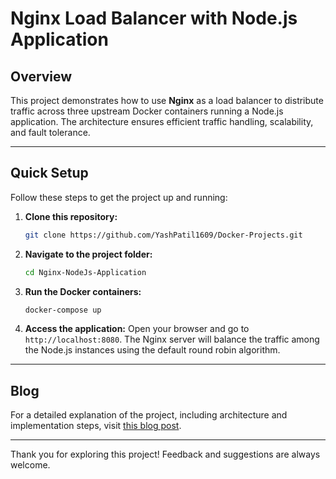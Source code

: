 # Nginx Load Balancer with Node.js Application

## Overview
This project demonstrates how to use **Nginx** as a load balancer to distribute traffic across three upstream Docker containers running a Node.js application. The architecture ensures efficient traffic handling, scalability, and fault tolerance.

---

## Quick Setup

Follow these steps to get the project up and running:

1. **Clone this repository:**
   ```bash
   git clone https://github.com/YashPatil1609/Docker-Projects.git
   ```

2. **Navigate to the project folder:**
   ```bash
   cd Nginx-NodeJs-Application
   ```

3. **Run the Docker containers:**
   ```bash
   docker-compose up
   ```


4. **Access the application:**
   Open your browser and go to `http://localhost:8080`. The Nginx server will balance the traffic among the Node.js instances using the default round robin algorithm.

---

## Blog
For a detailed explanation of the project, including architecture and implementation steps, visit [this blog post](https://your-blog-link.com/nginx-nodejs).

---

Thank you for exploring this project! Feedback and suggestions are always welcome.
